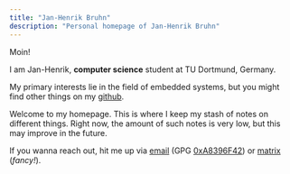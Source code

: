 ```yaml
---
title: "Jan-Henrik Bruhn"
description: "Personal homepage of Jan-Henrik Bruhn"
---
```


Moin!

I am Jan-Henrik, **computer science** student at TU Dortmund, Germany.

My primary interests lie in the field of embedded systems,
but you might find other things on my [github](https://github.com/jhbruhn).

Welcome to my homepage.
This is where I keep my stash of notes on different things.
Right now, the amount of such notes is very low, but this may
improve in the future.

If you wanna reach out, hit me up via
[email](mailto:hi-from-www@jhbruhn.de) (GPG [0xA8396F42](/A8396F42.asc)) or
[matrix](https://matrix.to/#/@jan-henrik:baubs.net) (_fancy!_).
